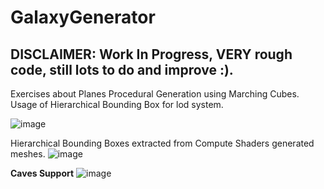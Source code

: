 # GalaxyGenerator

<h2>DISCLAIMER: Work In Progress, VERY rough code, still lots to do and improve :).</h2>

Exercises about Planes Procedural Generation using Marching Cubes. Usage of Hierarchical Bounding Box for lod system.

![image](https://user-images.githubusercontent.com/7244691/125850007-9253d8eb-d77e-4858-bde4-b869b8d204f3.png)

Hierarchical Bounding Boxes extracted from Compute Shaders generated meshes.
![image](https://user-images.githubusercontent.com/7244691/125850269-51d7def3-9426-461d-a548-f2951e863a58.png)

**Caves Support**
![image](https://user-images.githubusercontent.com/7244691/125849658-0099924d-ddc5-44f1-912c-2d8846dc58e3.png)
